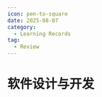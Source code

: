 ```yaml
---
icon: pen-to-square
date: 2025-08-07
category:
  - Learning Records
tag:
  - Review
---
```

# 软件设计与开发